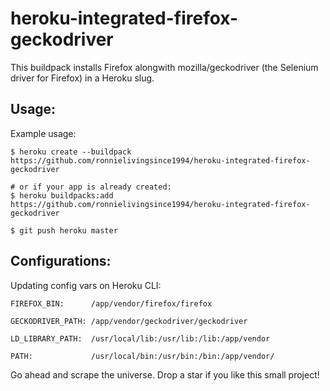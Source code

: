 # heroku-integrated-firefox-geckodriver
This buildpack installs Firefox alongwith mozilla/geckodriver (the Selenium driver for Firefox) in a Heroku slug.

Usage:
-----

Example usage:

```shell
$ heroku create --buildpack https://github.com/ronnielivingsince1994/heroku-integrated-firefox-geckodriver

# or if your app is already created:
$ heroku buildpacks:add https://github.com/ronnielivingsince1994/heroku-integrated-firefox-geckodriver

$ git push heroku master
```
Configurations:
---------------
Updating config vars on Heroku CLI:

```
FIREFOX_BIN:      /app/vendor/firefox/firefox

GECKODRIVER_PATH: /app/vendor/geckodriver/geckodriver

LD_LIBRARY_PATH:  /usr/local/lib:/usr/lib:/lib:/app/vendor

PATH:             /usr/local/bin:/usr/bin:/bin:/app/vendor/

```

Go ahead and scrape the universe. Drop a star if you like this small project!